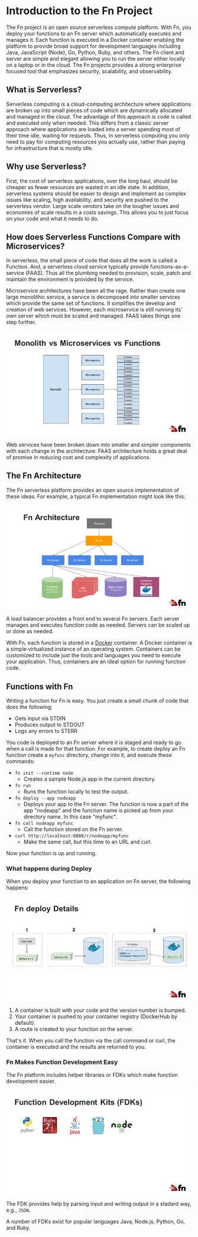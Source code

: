 # Introduction to the Fn Project
The Fn project is an open source serverless compute platform. With Fn, you deploy your functions to an Fn server which automatically executes and manages it. Each function is executed in a Docker container enabling the platform to provide broad support for development languages including Java, JavaScript (Node), Go, Python, Ruby, and others. The Fn client and server are simple and elegant allowing you to run the server either locally on a laptop or in the cloud. The Fn projects provides a strong enterprise focused tool that emphasizes security, scalability, and observability.

## What is Serverless?
Serverless computing is a cloud-computing architecture where applications are broken up into small pieces of code which are dynamically allocated and managed in the cloud. The advantage of this approach is code is called and executed only when needed. This differs from a classic server approach where applications are loaded into a server spending most of their time idle, waiting for requests. Thus, in serverless computing you only need to pay for computing resources you actually use, rather than paying for infrastructure that is mostly idle.

## Why use Serverless?
First, the cost of serverless applications, over the long haul, should be cheaper as fewer resources are wasted in an idle state. In addition, serverless systems should be easier to design and implement as complex issues like scaling, high availability, and security are pushed to the serverless vendor. Large scale vendors take on the tougher issues and economies of scale results in a costs savings. This allows you to just focus on your code and what it needs to do.

## How does Serverless Functions Compare with Microservices?
In serverless, the small piece of code that does all the work is called a Function. And,  a serverless cloud service typically provide functions-as-a-service (FAAS). Thus all the plumbing needed to provision, scale, patch and maintain the environment is provided by the service.

Microservice architectures have been all the rage. Rather than create one large monolithic service, a service is decomposed into smaller services which provide the same set of functions. It simplifies the develop and creation of web services. However, each microservice is still running its' own server which must be scaled and managed. FAAS takes things one step further.

![Monolithic vs Microservices vs Functions](images/fn-mono-to-funcs.png)

Web services have been broken down into smaller and simpler components with each change in the architecture. FAAS architecture holds a great deal of promise in reducing cost and complexity of applications.

## The Fn Architecture
The Fn serverless platform provides an open source implementation of these ideas. For example, a typical Fn implementation might look like this:

![Fn Architecture Diagram](images/fn-architecture.png)

A load balancer provides a front end to several Fn servers. Each server manages and executes function code as needed. Servers can be scaled up or done as needed.

 With Fn, each function is stored in a [Docker](https://www.docker.com) container. A Docker container is a simple virtualized instance of an operating system. Containers can be customized to include just the tools and languages you need to execute your application. Thus, containers are an ideal option for running function code.

 ## Functions with Fn
 Writing a function for Fn is easy. You just create a small chunk of code that does the following:

 * Gets input via STDIN
 * Produces output to STDOUT
 * Logs any errors to STERR

You code is deployed to an Fn server where it is staged and ready to go when a call is made for that function. For example, to create deploy an Fn function create a `myfunc` directory, change into it, and execute these commands:

* `fn init --runtime node`
    * Creates a sample Node.js app in the current directory.
* `fn run`
    * Runs the function locally to test the output.
* `fn deploy --app nodeapp`
    * Deploys your app to the Fn server. The function is now a part of the app "nodeapp" and the function name is picked up from your directory name. In this case "myfunc".
* `fn call nodeapp myfunc`
    * Call the function stored on the Fn server.
* `curl http://localhost:8080/r/nodeapp/myfunc`
    * Make the same call, but this time to an URL and curl.

Now your function is up and running.

### What happens during Deploy
When you deploy your function to an application on Fn server, the following happens:

![Picture of the Deploy Process](images/fn-deploy-details.png)

1. A container is built with your code and the version number is bumped.
2. Your container is pushed to your container registry (DockerHub by default).
3. A route is created to your function on the server.

That's it. When you call the function via the call command or curl, the container is executed and the results are returned to you.

### Fn Makes Function Development Easy
The Fn platform includes helper libraries or FDKs which make function development easier.

![Pictures of supported languages](images/fn-fdks.png)

The FDK provides help by parsing input and writing output in a stadard way, e.g., `JSON`. 

A number of FDKs exist for popular languages Java, Node.js, Python, Go, and Ruby.
